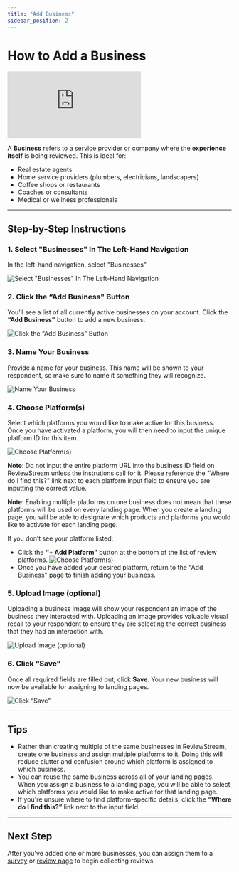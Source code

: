 ```yaml
---
title: "Add Business"
sidebar_position: 2
---
```


# How to Add a Business

<div style={{ position: "relative", paddingBottom: "56.25%", height: 0, overflow: "hidden", marginBottom: "20px", }}>
  <iframe
    src="https://www.youtube.com/embed/qQ7J9DxHHdc?si=oFVngRmjl7WCUMho"
    title="YouTube video player"
    frameBorder="0"
    allow="accelerometer; autoplay; clipboard-write; encrypted-media; gyroscope; picture-in-picture; web-share"
    referrerPolicy="strict-origin-when-cross-origin"
    allowFullScreen
    style={{
      position: "absolute",
      top: 0,
      left: 0,
      width: "100%",
      height: "100%",
    }}
  ></iframe>
</div>

A **Business** refers to a service provider or company where the **experience itself** is being reviewed. This is ideal for:

-   Real estate agents
-   Home service providers (plumbers, electricians, landscapers)
-   Coffee shops or restaurants
-   Coaches or consultants
-   Medical or wellness professionals

---

## Step-by-Step Instructions

### 1. Select "Businesses" In The Left-Hand Navigation

In the left-hand navigation, select "Businesses"

![Select "Businesses" In The Left-Hand Navigation](/img/items/businesses/businesses.png)

### 2. Click the “Add Business" Button

You’ll see a list of all currently active businesses on your account. Click the **“Add Business"** button to add a new business.

![Click the “Add Business" Button](/img/items/businesses/add.png)

### 3. Name Your Business

Provide a name for your business. This name will be shown to your respondent, so make sure to name it something they will recognize.

![Name Your Business](/img/items/businesses/name.png)

### 4. Choose Platform(s)

Select which platforms you would like to make active for this business. Once you have activated a platform, you will then need to input the unique platform ID for this item.

![Choose Platform(s)](/img/items/businesses/platforms.png)

**Note**: Do not input the entire platform URL into the business ID field on ReviewStream unless the instrutions call for it. Please reference the "Where do I find this?" link next to each platform input field to ensure you are inputting the correct value.

**Note**: Enabling multiple platforms on one business does not mean that these platforms will be used on every landing page. When you create a landing page, you will be able to designate which products and platforms you would like to activate for each landing page.

If you don’t see your platform listed:

-   Click the **“+ Add Platform”** button at the bottom of the list of review platforms.
    ![Choose Platform(s)](/img/items/businesses/add_platform.png)
-   Once you have added your desired platform, return to the "Add Business" page to finish adding your business.

### 5. Upload Image (optional)

Uploading a business image will show your respondent an image of the business they interacted with. Uploading an image provides valuable visual recall to your respondent to ensure they are selecting the correct business that they had an interaction with.

![Upload Image (optional)](/img/items/businesses/image.png)

### 6. Click “Save”

Once all required fields are filled out, click **Save**. Your new business will now be available for assigning to landing pages.

![Click “Save”](/img/items/businesses/save.png)

---

## Tips

-   Rather than creating multiple of the same businesses in ReviewStream, create one business and assign multiple platforms to it. Doing this will reduce clutter and confusion around which platform is assigned to which business.
-   You can reuse the same business across all of your landing pages. When you assign a business to a landing page, you will be able to select which platforms you would like to make active for that landing page.
-   If you're unsure where to find platform-specific details, click the **“Where do I find this?”** link next to the input field.

---

## Next Step

After you've added one or more businesses, you can assign them to a [survey](../landingpages/survey) or [review page](../landingpages/reviewpage) to begin collecting reviews.
